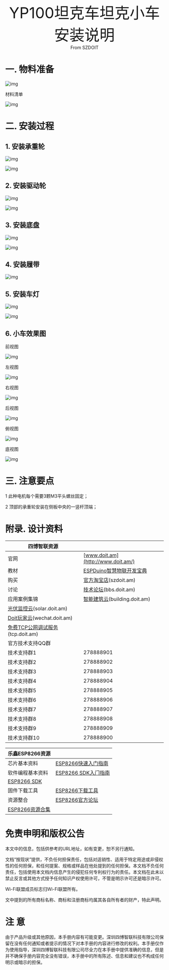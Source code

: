 <center><font size=10> YP100坦克车坦克小车安装说明</center></font>
<center> From SZDOIT</center>

# 一. 物料准备

![img](https://github.com/SmartArduino/zhdocs/raw/master/zhSmartCAR/Y_Series/YP100/wps39.png)

材料清单

![img](https://github.com/SmartArduino/zhdocs/raw/master/zhSmartCAR/Y_Series/YP100/wps40.jpg) 

 

# 二. 安装过程

## 1. 安装承重轮

![img](https://github.com/SmartArduino/zhdocs/raw/master/zhSmartCAR/Y_Series/YP100/wps41.jpg) 

![img](https://github.com/SmartArduino/zhdocs/raw/master/zhSmartCAR/Y_Series/YP100/wps42.jpg) 

## 2. 安装驱动轮

![img](https://github.com/SmartArduino/zhdocs/raw/master/zhSmartCAR/Y_Series/YP100/wps43.jpg) 

![img](https://github.com/SmartArduino/zhdocs/raw/master/zhSmartCAR/Y_Series/YP100/wps44.jpg) 

## 3. 安装底盘

![img](https://github.com/SmartArduino/zhdocs/raw/master/zhSmartCAR/Y_Series/YP100/wps45.jpg) 

![img](https://github.com/SmartArduino/zhdocs/raw/master/zhSmartCAR/Y_Series/YP100/wps46.jpg) 

## 4. 安装履带

![img](https://github.com/SmartArduino/zhdocs/raw/master/zhSmartCAR/Y_Series/YP100/wps47.jpg) 

## 5. 安装车灯

![img](https://github.com/SmartArduino/zhdocs/raw/master/zhSmartCAR/Y_Series/YP100/wps48.jpg) 

![img](https://github.com/SmartArduino/zhdocs/raw/master/zhSmartCAR/Y_Series/YP100/wps49.jpg) 

## 6. 小车效果图

前视图

![img](https://github.com/SmartArduino/zhdocs/raw/master/zhSmartCAR/Y_Series/YP100/wps50.jpg) 

左视图

![img](https://github.com/SmartArduino/zhdocs/raw/master/zhSmartCAR/Y_Series/YP100/wps51.jpg) 

右视图

![img](https://github.com/SmartArduino/zhdocs/raw/master/zhSmartCAR/Y_Series/YP100/wps52.jpg) 

后视图

![img](https://github.com/SmartArduino/zhdocs/raw/master/zhSmartCAR/Y_Series/YP100/wps53.jpg) 

俯视图

![img](https://github.com/SmartArduino/zhdocs/raw/master/zhSmartCAR/Y_Series/YP100/wps54.jpg) 

底视图

![img](https://github.com/SmartArduino/zhdocs/raw/master/zhSmartCAR/Y_Series/YP100/wps55.jpg) 

# 三. 注意要点

1 此种电机每个需要3颗M3平头螺丝固定；

2 顶部的承重轮安装在侧板中央的一竖杆顶端；

# 附录. 设计资料

| 四博智联资源                                           |                                                              |
| ------------------------------------------------------ | ------------------------------------------------------------ |
| 官网                                                   | [www.doit.am](http://www.doit.am/)                           |
| 教材                                                   | [ESPDuino智慧物联开发宝典](https://item.taobao.com/item.htm?spm=a1z10.3-c.w4002-7420449993.9.Bgp1Ll&id=520583000610) |
| 购买                                                   | [官方淘宝店](https://szdoit.taobao.com/)(szdoit.am)          |
| 讨论                                                   | [技术论坛](http://bbs.doit.am/forum.php)(bbs.doit.am)        |
| 应用案例集锦                                           | [智能建筑云](http://building.doit.am)(building.doit.am)      |
| [光伏监控云](http://solar.doit.am)(solar.doit.am)      |                                                              |
| [Doit玩家云](http://wechat.doit.am)(wechat.doit.am)    |                                                              |
| [免费TCP公网调试服务](http://tcp.doit.am)(tcp.doit.am) |                                                              |
| 官方技术支持QQ群                                       |                                                              |
| 技术支持群1                                            | 278888901                                                    |
| 技术支持群2                                            | 278888902                                                    |
| 技术支持群3                                            | 278888903                                                    |
| 技术支持群4                                            | 278888904                                                    |
| 技术支持群5                                            | 278888905                                                    |
| 技术支持群6                                            | 278888906                                                    |
| 技术支持群7                                            | 278888907                                                    |
| 技术支持群8                                            | 278888908                                                    |
| 技术支持群9                                            | 278888909                                                    |
| 技术支持群10                                           | 278888900                                                    |

| 乐鑫ESP8266资源                                              |                                                              |
| ------------------------------------------------------------ | ------------------------------------------------------------ |
| 芯片基本资料                                                 | [ESP8266快速入门指南](http://espressif.com/sites/default/files/documentation/esp8266_quick_start_guide_cn.pdf) |
| 软件编程基本资料                                             | [ESP8266 SDK⼊⻔指南](http://espressif.com/sites/default/files/documentation/2a-esp8266-sdk_getting_started_guide_cn.pdf) |
| [ESP8266 SDK](http://www.espressif.com/zh-hans/support/download/sdks-demos?keys=&field_type_tid[]=14) |                                                              |
| 固件下载工具                                                 | [ESP8266下载⼯具](http://www.espressif.com/zh-hans/support/download/other-tools?keys=&field_type_tid[]=14) |
| 资源整合                                                     | [ESP8266官⽅论坛](http://bbs.espressif.com/)                 |
| [ESP8266资源合集](http://www.espressif.com/zh-hans/products/hardware/esp8266ex/resources) |                                                              |

 

# 免责申明和版权公告

本文中的信息，包括供参考的URL地址，如有变更，恕不另行通知。 

文档“按现状”提供，不负任何担保责任，包括对适销性、适用于特定用途或非侵权性的任何担保，和任何提案、规格或样品在他处提到的任何担保。本文档不负任何责任，包括使用本文档内信息产生的侵犯任何专利权行为的责任。本文档在此未以禁止反言或其他方式授予任何知识产权使用许可，不管是明示许可还是暗示许可。 

Wi-Fi联盟成员标志归Wi-Fi联盟所有。

文中提到的所有商标名称、商标和注册商标均属其各自所有者的财产，特此声明。

# 注 意

由于产品升级或其他原因，本手册内容有可能变更。深圳四博智联科技有限公司保留在没有任何通知或者提示的情况下对本手册的内容进行修改的权利。本手册仅作为使用指导，深圳四博智联科技有限公司尽全力在本手册中提供准确的信息，但是并不确保手册内容完全没有错误，本手册中的所有陈述、信息和建议也不构成任何明示或暗示的担保。